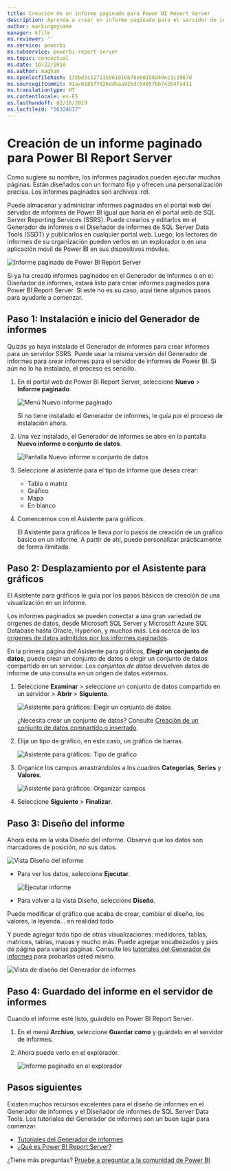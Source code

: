 ```yaml
---
title: Creación de un informe paginado para Power BI Report Server
description: Aprenda a crear un informe paginado para el servidor de informes de Power BI en sencillos pasos.
author: markingmyname
manager: kfile
ms.reviewer: ''
ms.service: powerbi
ms.subservice: powerbi-report-server
ms.topic: conceptual
ms.date: 10/22/2018
ms.author: maghan
ms.openlocfilehash: 135bd3c127135961016b78eb0156d49ec1c1967d
ms.sourcegitcommit: 91ac6185f7026ddbaa925dc54057bb742b4fa411
ms.translationtype: HT
ms.contentlocale: es-ES
ms.lasthandoff: 02/16/2019
ms.locfileid: "56324677"
---
```

# <a name="create-a-paginated-report-for-power-bi-report-server"></a>Creación de un informe paginado para Power BI Report Server
Como sugiere su nombre, los informes paginados pueden ejecutar muchas páginas. Están diseñados con un formato fijo y ofrecen una personalización precisa. Los informes paginados son archivos .rdl.

Puede almacenar y administrar informes paginados en el portal web del servidor de informes de Power BI igual que haría en el portal web de SQL Server Reporting Services (SSRS). Puede crearlos y editarlos en el Generador de informes o el Diseñador de informes de SQL Server Data Tools (SSDT) y publicarlos en cualquier portal web. Luego, los lectores de informes de su organización pueden verlos en un explorador o en una aplicación móvil de Power BI en sus dispositivos móviles.

![Informe paginado de Power BI Report Server](media/quickstart-create-paginated-report/reportserver-paginated-report.png)

Si ya ha creado informes paginados en el Generador de informes o en el Diseñador de informes, estará listo para crear informes paginados para Power BI Report Server. Si este no es su caso, aquí tiene algunos pasos para ayudarle a comenzar.

## <a name="step-1-install-and-start-report-builder"></a>Paso 1: Instalación e inicio del Generador de informes
Quizás ya haya instalado el Generador de informes para crear informes para un servidor SSRS. Puede usar la misma versión del Generador de informes para crear informes para el servidor de informes de Power BI. Si aún no lo ha instalado, el proceso es sencillo.

1. En el portal web de Power BI Report Server, seleccione **Nuevo** > **Informe paginado**.
   
    ![Menú Nuevo informe paginado](media/quickstart-create-paginated-report/reportserver-new-paginated-report-menu.png)
   
    Si no tiene instalado el Generador de informes, le guía por el proceso de instalación ahora.
2. Una vez instalado, el Generador de informes se abre en la pantalla **Nuevo informe o conjunto de datos**.
   
    ![Pantalla Nuevo informe o conjunto de datos](media/quickstart-create-paginated-report/reportserver-paginated-new-report-screen.png)
3. Seleccione al asistente para el tipo de informe que desea crear:
   
   * Tabla o matriz
   * Gráfico
   * Mapa
   * En blanco
4. Comencemos con el Asistente para gráficos.
   
    El Asistente para gráficos le lleva por lo pasos de creación de un gráfico básico en un informe. A partir de ahí, puede personalizar prácticamente de forma ilimitada.

## <a name="step-2-go-through-the-chart-wizard"></a>Paso 2: Desplazamiento por el Asistente para gráficos
El Asistente para gráficos le guía por los pasos básicos de creación de una visualización en un informe.

Los informes paginados se pueden conectar a una gran variedad de orígenes de datos, desde Microsoft SQL Server y Microsoft Azure SQL Database hasta Oracle, Hyperion, y muchos más. Lea acerca de los [orígenes de datos admitidos por los informes paginados](connect-data-sources.md).

En la primera página del Asistente para gráficos, **Elegir un conjunto de datos**, puede crear un conjunto de datos o elegir un conjunto de datos compartido en un servidor. Los *conjuntos de datos* devuelven datos de informe de una consulta en un origen de datos externos.

1. Seleccione **Examinar** > seleccione un conjunto de datos compartido en un servidor > **Abrir** > **Siguiente**.
   
    ![Asistente para gráficos: Elegir un conjunto de datos](media/quickstart-create-paginated-report/reportserver-paginated-choose-dataset.png)
   
     ¿Necesita crear un conjunto de datos? Consulte [Creación de un conjunto de datos compartido o insertado](https://docs.microsoft.com/sql/reporting-services/report-data/create-a-shared-dataset-or-embedded-dataset-report-builder-and-ssrs).
2. Elija un tipo de gráfico, en este caso, un gráfico de barras.
   
    ![Asistente para gráficos: Tipo de gráfico](media/quickstart-create-paginated-report/reportserver-paginated-choose-chart-type.png)
3. Organice los campos arrastrándolos a los cuadros **Categorías**, **Series** y **Valores**.
   
    ![Asistente para gráficos: Organizar campos](media/quickstart-create-paginated-report/reportserver-paginated-arrange-fields.png)
4. Seleccione **Siguiente** > **Finalizar**.

## <a name="step-3-design-your-report"></a>Paso 3: Diseño del informe
Ahora está en la vista Diseño del informe. Observe que los datos son marcadores de posición, no sus datos.

![Vista Diseño del informe](media/quickstart-create-paginated-report/reportserver-paginated-preview-report.png)

* Para ver los datos, seleccione **Ejecutar**.
  
     ![Ejecutar informe](media/quickstart-create-paginated-report/reportserver-paginated-run-report.png)
* Para volver a la vista Diseño, seleccione **Diseño**.

Puede modificar el gráfico que acaba de crear, cambiar el diseño, los valores, la leyenda... en realidad todo.

Y puede agregar todo tipo de otras visualizaciones: medidores, tablas, matrices, tablas, mapas y mucho más. Puede agregar encabezados y pies de página para varias páginas. Consulte los [tutoriales del Generador de informes](https://docs.microsoft.com/sql/reporting-services/report-builder-tutorials) para probarlas usted mismo.

![Vista de diseño del Generador de informes](media/quickstart-create-paginated-report/reportserver-paginated-finished-design-report.png)

## <a name="step-4-save-your-report-to-the-report-server"></a>Paso 4: Guardado del informe en el servidor de informes
Cuando el informe esté listo, guárdelo en Power BI Report Server.

1. En el menú **Archivo**, seleccione **Guardar como** y guárdelo en el servidor de informes. 
2. Ahora puede verlo en el explorador.
   
    ![Informe paginado en el explorador](media/quickstart-create-paginated-report/reportserver-paginated-report.png)

## <a name="next-steps"></a>Pasos siguientes
Existen muchos recursos excelentes para el diseño de informes en el Generador de informes y el Diseñador de informes de SQL Server Data Tools. Los tutoriales del Generador de informes son un buen lugar para comenzar.

* [Tutoriales del Generador de informes](https://docs.microsoft.com/sql/reporting-services/report-builder-tutorials)
* [¿Qué es Power BI Report Server?](get-started.md)  

¿Tiene más preguntas? [Pruebe a preguntar a la comunidad de Power BI](https://community.powerbi.com/)

